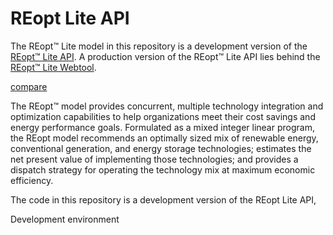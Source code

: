 REopt Lite API
=========
The REopt™ Lite model in this repository is a development version of the [REopt™ Lite API](https://developer.nrel.gov/docs/energy-optimization/reopt-v1/). A production version of the REopt™ Lite API lies behind the [REopt™ Lite Webtool](https://reopt.nrel.gov/tool).

[compare](https://reopt.nrel.gov/analysis/capabilities-comparison.html)

The REopt™ model provides concurrent, multiple technology integration and optimization capabilities to help organizations meet their cost savings and energy performance goals. Formulated as a mixed integer linear program, the REopt model recommends an optimally sized mix of renewable energy, conventional generation, and energy storage technologies; estimates the net present value of implementing those technologies; and provides a dispatch strategy for operating the technology mix at maximum economic efficiency.

The code in this repository is a development version of the REopt Lite API, 

Development environment
